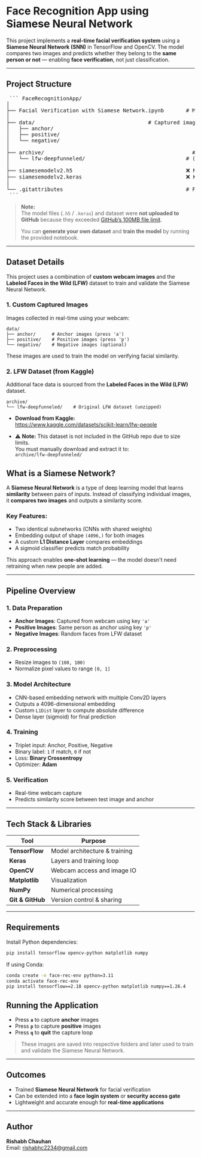 # Face Recognition App using Siamese Neural Network

This project implements a **real-time facial verification system** using a **Siamese Neural Network (SNN)** in TensorFlow and OpenCV. The model compares two images and predicts whether they belong to the **same person or not** — enabling **face verification**, not just classification.

---

## Project Structure

<pre lang="markdown"> ``` FaceRecognitionApp/
│
├── Facial Verification with Siamese Network.ipynb       # Main training notebook
│
├── data/                                    # Captured images
│   ├── anchor/
│   ├── positive/
│   └── negative/
│
├── archive/                                               # Dataset folder
│   └── lfw-deepfunneled/                                # (original LFW data)
│
├── siamesemodelv2.h5                                    ❌ Model file (not uploaded due to size)
├── siamesemodelv2.keras                                 ❌ Keras format model (also too large for GitHub)
│
└── .gitattributes                                       # For Git LFS tracking (if enabled)
 ``` </pre>

> **Note:**  
> The model files (`.h5` / `.keras`) and dataset were **not uploaded to GitHub** because they exceeded [GitHub’s 100MB file limit](https://docs.github.com/en/repositories/working-with-files/managing-large-files/about-large-files-on-github).  
>  
> You can **generate your own dataset** and **train the model** by running the provided notebook.

---

## Dataset Details

This project uses a combination of **custom webcam images** and the **Labeled Faces in the Wild (LFW)** dataset to train and validate the Siamese Neural Network.

### 1. Custom Captured Images
Images collected in real-time using your webcam:

```
data/
├── anchor/      # Anchor images (press 'a')
├── positive/    # Positive images (press 'p')
└── negative/    # Negative images (optional)
```

These images are used to train the model on verifying facial similarity.

### 2. LFW Dataset (from Kaggle)
Additional face data is sourced from the **Labeled Faces in the Wild (LFW)** dataset.

```
archive/
└── lfw-deepfunneled/    # Original LFW dataset (unzipped)
```

- **Download from Kaggle:**  
  https://www.kaggle.com/datasets/scikit-learn/lfw-people

- ⚠️ **Note:** This dataset is not included in the GitHub repo due to size limits.  
  You must manually download and extract it to:  
  `archive/lfw-deepfunneled/`


## What is a Siamese Network?

A **Siamese Neural Network** is a type of deep learning model that learns **similarity** between pairs of inputs. Instead of classifying individual images, it **compares two images** and outputs a similarity score.

### Key Features:
- Two identical subnetworks (CNNs with shared weights)
- Embedding output of shape `(4096,)` for both images
- A custom **L1 Distance Layer** compares embeddings
- A sigmoid classifier predicts match probability

This approach enables **one-shot learning** — the model doesn't need retraining when new people are added.

---

## Pipeline Overview

### 1. **Data Preparation**
- **Anchor Images**: Captured from webcam using key `'a'`
- **Positive Images**: Same person as anchor using key `'p'`
- **Negative Images**: Random faces from LFW dataset

### 2. **Preprocessing**
- Resize images to `(100, 100)`
- Normalize pixel values to range `[0, 1]`

### 3. **Model Architecture**
- CNN-based embedding network with multiple Conv2D layers
- Outputs a 4096-dimensional embedding
- Custom `L1Dist` layer to compute absolute difference
- Dense layer (sigmoid) for final prediction

### 4. **Training**
- Triplet input: Anchor, Positive, Negative
- Binary label: `1` if match, `0` if not
- Loss: **Binary Crossentropy**
- Optimizer: **Adam**

### 5. **Verification**
- Real-time webcam capture
- Predicts similarity score between test image and anchor

---

## Tech Stack & Libraries

| Tool            | Purpose                      |
|-----------------|------------------------------|
| **TensorFlow**  | Model architecture & training|
| **Keras**       | Layers and training loop     |
| **OpenCV**      | Webcam access and image IO   |
| **Matplotlib**  | Visualization                |
| **NumPy**       | Numerical processing         |
| **Git & GitHub**| Version control & sharing    |

---

## Requirements

Install Python dependencies:

```bash
pip install tensorflow opencv-python matplotlib numpy 
```
If using Conda:
```bash
conda create -n face-rec-env python=3.11
conda activate face-rec-env
pip install tensorflow==2.18 opencv-python matplotlib numpy==1.26.4
```
## Running the Application

- Press **`a`** to capture **anchor** images  
- Press **`p`** to capture **positive** images  
- Press **`q`** to **quit** the capture loop  

> These images are saved into respective folders and later used to train and validate the Siamese Neural Network.

---

## Outcomes

- Trained **Siamese Neural Network** for facial verification  
- Can be extended into a **face login system** or **security access gate**  
- Lightweight and accurate enough for **real-time applications**

---
## Author
**Rishabh Chauhan**  
Email: rishabhc2234@gmail.com

